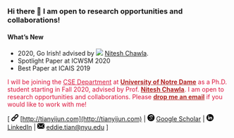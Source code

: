 ### Hi there 👋 I am open to research opportunities and collaborations!
#### What’s New
- 2020, Go Irish! advised by <img src="http://tianyijun.com/images/icons/like.svg" width="16"> [Nitesh Chawla](https://niteshchawla.nd.edu/).
- Spotlight Paper at ICWSM 2020
- Best Paper at ICAIS 2019

<p>
<font color="#DC143C">I will be joining the <a href="https://cse.nd.edu/" style="color:#DC143C;">CSE Department</a> at <a href="https://www.nd.edu/" style="color:#B22222;font-weight:bold;">University of Notre Dame</a> as a Ph.D. student starting in Fall 2020, advised by Prof. <a href="https://www3.nd.edu/~nchawla/" style="color:#B22222;font-weight:bold;">Nitesh Chawla</a>. I am open to research opportunities and collaborations. Please <a href="mailto:eddie.tian@nyu.edu" style="color:#B22222;text-decoration:underline;font-weight:bold;">drop me an email</a> if you would like to work with me!</font>
</p>

\[ <img src="images/icons/link.svg" width="16"> [http://tianyijun.com](http://tianyijun.com) \| <img src="images/logos/google_scholar.svg" width="16"> [Google Scholar](https://scholar.google.com/citations?hl=en&user=uYzCbpUAAAAJ) \| <img src="images/logos/linkedin.svg" width="16"> [LinkedIn](https://www.linkedin.com/in/yijun-tian) \| <img src="images/icons/email.svg" width="16"> [eddie.tian@nyu.edu](mailto:eddie.tian@nyu.edu) \]

<!--
**meettyj/meettyj** is a ✨ _special_ ✨ repository because its `README.md` (this file) appears on your GitHub profile.

Here are some ideas to get you started:

- 🔭 I’m currently working on ...
- 🌱 I’m currently learning ...
- 👯 I’m looking to collaborate on ...
- 🤔 I’m looking for help with ...
- 💬 Ask me about ...
- 📫 How to reach me: ...
- 😄 Pronouns: ...
- ⚡ Fun fact: ...
-->
